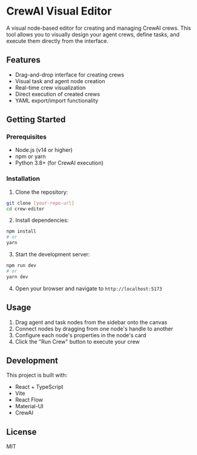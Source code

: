 # CrewAI Visual Editor

A visual node-based editor for creating and managing CrewAI crews. This tool allows you to visually design your agent crews, define tasks, and execute them directly from the interface.

## Features

- Drag-and-drop interface for creating crews
- Visual task and agent node creation
- Real-time crew visualization
- Direct execution of created crews
- YAML export/import functionality

## Getting Started

### Prerequisites

- Node.js (v14 or higher)
- npm or yarn
- Python 3.8+ (for CrewAI execution)

### Installation

1. Clone the repository:
```bash
git clone [your-repo-url]
cd crew-editor
```

2. Install dependencies:
```bash
npm install
# or
yarn
```

3. Start the development server:
```bash
npm run dev
# or
yarn dev
```

4. Open your browser and navigate to `http://localhost:5173`

## Usage

1. Drag agent and task nodes from the sidebar onto the canvas
2. Connect nodes by dragging from one node's handle to another
3. Configure each node's properties in the node's card
4. Click the "Run Crew" button to execute your crew

## Development

This project is built with:
- React + TypeScript
- Vite
- React Flow
- Material-UI
- CrewAI

## License

MIT
